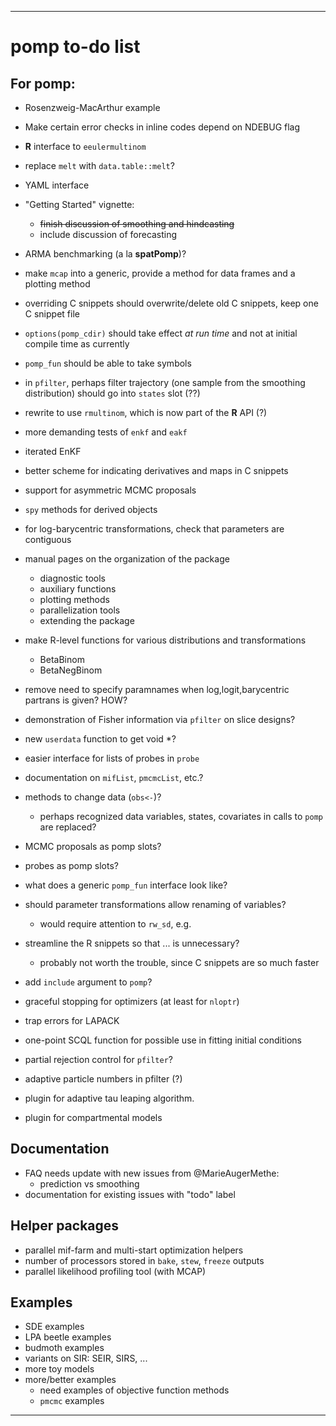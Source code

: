 -------------

# pomp to-do list

## For pomp:

- Rosenzweig-MacArthur example
- Make certain error checks in inline codes depend on NDEBUG flag
- **R** interface to `eeulermultinom`
- replace `melt` with `data.table::melt`?
- YAML interface
- "Getting Started" vignette:
  - ~~finish discussion of smoothing and hindcasting~~
  - include discussion of forecasting
- ARMA benchmarking (a la **spatPomp**)?
- make `mcap` into a generic, provide a method for data frames and a plotting method

- overriding C snippets should overwrite/delete old C snippets, keep one C snippet file
- `options(pomp_cdir)` should take effect *at run time* and not at initial compile time as currently
- `pomp_fun` should be able to take symbols

- in `pfilter`, perhaps filter trajectory (one sample from the smoothing distribution) should go into `states` slot (??)

- rewrite to use `rmultinom`, which is now part of the **R** API (?)

- more demanding tests of `enkf` and `eakf`
- iterated EnKF
- better scheme for indicating derivatives and maps in C snippets

- support for asymmetric MCMC proposals
- `spy` methods for derived objects
- for log-barycentric transformations, check that parameters are contiguous
- manual pages on the organization of the package
    - diagnostic tools
    - auxiliary functions
    - plotting methods
    - parallelization tools
    - extending the package
- make R-level functions for various distributions and transformations
	- BetaBinom
	- BetaNegBinom
- remove need to specify paramnames when log,logit,barycentric partrans is given? HOW?

- demonstration of Fisher information via `pfilter` on slice designs?
- new `userdata` function to get void *?

- easier interface for lists of probes in `probe`
- documentation on `mifList`, `pmcmcList`, etc.?
- methods to change data (`obs<-`)?
	- perhaps recognized data variables, states, covariates in calls to `pomp` are replaced?
- MCMC proposals as pomp slots?
- probes as pomp slots?
- what does a generic `pomp_fun` interface look like?

- should parameter transformations allow renaming of variables?
	- would require attention to `rw_sd`, e.g.

- streamline the R snippets so that ... is unnecessary?
	- probably not worth the trouble, since C snippets are so much faster
- add `include` argument to `pomp`?
- graceful stopping for optimizers (at least for `nloptr`)
- trap errors for LAPACK

- one-point SCQL function for possible use in fitting initial conditions
- partial rejection control for `pfilter`?
- adaptive particle numbers in pfilter (?)

- plugin for adaptive tau leaping algorithm.
- plugin for compartmental models

## Documentation

- FAQ needs update with new issues from @MarieAugerMethe:
	- prediction vs smoothing 
- documentation for existing issues with "todo" label

## Helper packages

- parallel mif-farm and multi-start optimization helpers
- number of processors stored in `bake`, `stew`, `freeze` outputs
- parallel likelihood profiling tool (with MCAP)

## Examples

- SDE examples
- LPA beetle examples
- budmoth examples
- variants on SIR: SEIR, SIRS, ...
- more toy models
- more/better examples
	- need examples of objective function methods
	- `pmcmc` examples

-------------
